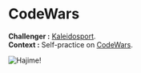 # CodeWars  

**Challenger :** [Kaleidosport](https://github.com/Kaleidosport).  
**Context :** Self-practice on [CodeWars](https://codewars.com).  
  
![Hajime!](https://www.icegif.com/wp-content/uploads/zoro-icegif-6.gif)
